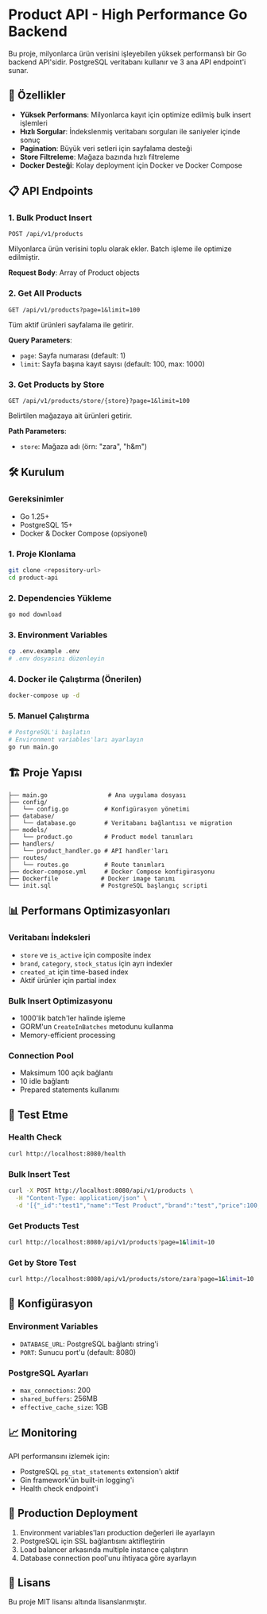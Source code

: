 # Product API - High Performance Go Backend

Bu proje, milyonlarca ürün verisini işleyebilen yüksek performanslı bir Go backend API'sidir. PostgreSQL veritabanı kullanır ve 3 ana API endpoint'i sunar.

## 🚀 Özellikler

- **Yüksek Performans**: Milyonlarca kayıt için optimize edilmiş bulk insert işlemleri
- **Hızlı Sorgular**: İndekslenmiş veritabanı sorguları ile saniyeler içinde sonuç
- **Pagination**: Büyük veri setleri için sayfalama desteği
- **Store Filtreleme**: Mağaza bazında hızlı filtreleme
- **Docker Desteği**: Kolay deployment için Docker ve Docker Compose

## 📋 API Endpoints

### 1. Bulk Product Insert
```
POST /api/v1/products
```
Milyonlarca ürün verisini toplu olarak ekler. Batch işleme ile optimize edilmiştir.

**Request Body**: Array of Product objects

### 2. Get All Products
```
GET /api/v1/products?page=1&limit=100
```
Tüm aktif ürünleri sayfalama ile getirir.

**Query Parameters**:
- `page`: Sayfa numarası (default: 1)
- `limit`: Sayfa başına kayıt sayısı (default: 100, max: 1000)

### 3. Get Products by Store
```
GET /api/v1/products/store/{store}?page=1&limit=100
```
Belirtilen mağazaya ait ürünleri getirir.

**Path Parameters**:
- `store`: Mağaza adı (örn: "zara", "h&m")

## 🛠️ Kurulum

### Gereksinimler
- Go 1.25+
- PostgreSQL 15+
- Docker & Docker Compose (opsiyonel)

### 1. Proje Klonlama
```bash
git clone <repository-url>
cd product-api
```

### 2. Dependencies Yükleme
```bash
go mod download
```

### 3. Environment Variables
```bash
cp .env.example .env
# .env dosyasını düzenleyin
```

### 4. Docker ile Çalıştırma (Önerilen)
```bash
docker-compose up -d
```

### 5. Manuel Çalıştırma
```bash
# PostgreSQL'i başlatın
# Environment variables'ları ayarlayın
go run main.go
```

## 🏗️ Proje Yapısı

```
├── main.go                 # Ana uygulama dosyası
├── config/
│   └── config.go          # Konfigürasyon yönetimi
├── database/
│   └── database.go        # Veritabanı bağlantısı ve migration
├── models/
│   └── product.go         # Product model tanımları
├── handlers/
│   └── product_handler.go # API handler'ları
├── routes/
│   └── routes.go          # Route tanımları
├── docker-compose.yml     # Docker Compose konfigürasyonu
├── Dockerfile            # Docker image tanımı
└── init.sql              # PostgreSQL başlangıç scripti
```

## 📊 Performans Optimizasyonları

### Veritabanı İndeksleri
- `store` ve `is_active` için composite index
- `brand`, `category`, `stock_status` için ayrı indexler
- `created_at` için time-based index
- Aktif ürünler için partial index

### Bulk Insert Optimizasyonu
- 1000'lik batch'ler halinde işleme
- GORM'un `CreateInBatches` metodunu kullanma
- Memory-efficient processing

### Connection Pool
- Maksimum 100 açık bağlantı
- 10 idle bağlantı
- Prepared statements kullanımı

## 🧪 Test Etme

### Health Check
```bash
curl http://localhost:8080/health
```

### Bulk Insert Test
```bash
curl -X POST http://localhost:8080/api/v1/products \
  -H "Content-Type: application/json" \
  -d '[{"_id":"test1","name":"Test Product","brand":"test","price":100,"currency":"USD","store":"test","isActive":true}]'
```

### Get Products Test
```bash
curl http://localhost:8080/api/v1/products?page=1&limit=10
```

### Get by Store Test
```bash
curl http://localhost:8080/api/v1/products/store/zara?page=1&limit=10
```

## 🔧 Konfigürasyon

### Environment Variables
- `DATABASE_URL`: PostgreSQL bağlantı string'i
- `PORT`: Sunucu port'u (default: 8080)

### PostgreSQL Ayarları
- `max_connections`: 200
- `shared_buffers`: 256MB
- `effective_cache_size`: 1GB

## 📈 Monitoring

API performansını izlemek için:
- PostgreSQL `pg_stat_statements` extension'ı aktif
- Gin framework'ün built-in logging'i
- Health check endpoint'i

## 🚀 Production Deployment

1. Environment variables'ları production değerleri ile ayarlayın
2. PostgreSQL için SSL bağlantısını aktifleştirin
3. Load balancer arkasında multiple instance çalıştırın
4. Database connection pool'unu ihtiyaca göre ayarlayın

## 📝 Lisans

Bu proje MIT lisansı altında lisanslanmıştır.